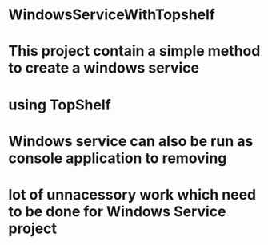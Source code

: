 # WindowsServiceWithTopshelf
# This project contain a simple method to create a windows service 
# using TopShelf
# Windows service can also be run as console application to removing
# lot of unnacessory work which need to be done for Windows Service project
